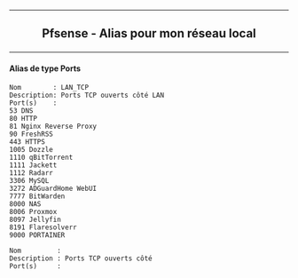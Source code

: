 ------------------------------------------------------------------------------------------------------------------------------------------------------------------------------------------------------
## <p align='center'> Pfsense - Alias pour mon réseau local </p>
------------------------------------------------------------------------------------------------------------------------------------------------------------------------------------------------------

#### Alias de type Ports
```
Nom        : LAN_TCP
Description: Ports TCP ouverts côté LAN
Port(s)    :
53 DNS
80 HTTP
81 Nginx Reverse Proxy
90 FreshRSS
443 HTTPS
1005 Dozzle
1110 qBitTorrent
1111 Jackett
1112 Radarr
3306 MySQL
3272 ADGuardHome WebUI
7777 BitWarden
8000 NAS
8006 Proxmox
8097 Jellyfin
8191 Flaresolverr
9000 PORTAINER
```

```
Nom         : 
Description : Ports TCP ouverts côté 
Port(s)     :
```
